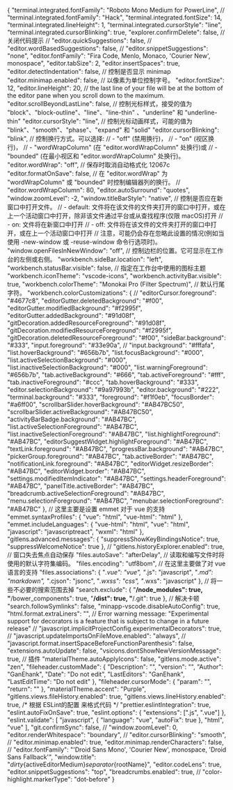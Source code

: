 ﻿{
  "terminal.integrated.fontFamily": "Roboto Mono Medium for PowerLine",
  // "terminal.integrated.fontFamily": "Hack",
  "terminal.integrated.fontSize": 14,
  "terminal.integrated.lineHeight": 1,
  "terminal.integrated.cursorStyle": "line",
  "terminal.integrated.cursorBlinking": true,
  "explorer.confirmDelete": false,
  // 关闭代码提示
  // "editor.quickSuggestions": false,
  // "editor.wordBasedSuggestions": false,
  // "editor.snippetSuggestions": "none",
  "editor.fontFamily": "Fira Code, Menlo, Monaco, 'Courier New', monospace",
  "editor.tabSize": 2,
  "editor.insertSpaces": true,
  "editor.detectIndentation": false,
  // 控制是否显示 minimap
  "editor.minimap.enabled": false,
  // 以像素为单位控制字号。
  "editor.fontSize": 12,
  "editor.lineHeight": 20,
  // the last line of your file will be at the bottom of the editor pane when you scroll down to the maximum.
  "editor.scrollBeyondLastLine": false,
  // 控制光标样式，接受的值为 "block"、"block-outline"、"line"、"line-thin" 、"underline" 和 "underline-thin"
  "editor.cursorStyle": "line",
  // 控制光标动画样式，可能的值为 "blink"、"smooth"、"phase"、"expand" 和 "solid"
  "editor.cursorBlinking": "blink",
  // 控制换行方式。可以选择:
  // - "off" (禁用换行)，
  // - "on" (视区换行)，
  // - "wordWrapColumn" (在 "editor.wordWrapColumn" 处换行)或
  // - "bounded" (在最小视区和 "editor.wordWrapColumn" 处换行)。
  "editor.wordWrap": "off",
  // 保存时取消自动格式化 12067c
  "editor.formatOnSave": false,
  // 在 "editor.wordWrap" 为 "wordWrapColumn" 或 "bounded" 时控制编辑器列的换行。
  // "editor.wordWrapColumn": 80,
  "editor.autoSurround": "quotes",
  "window.zoomLevel": -2,
  "window.titleBarStyle": "native",
  // 控制是否应在新窗口中打开文件。
  // - default: 文件将在该文件的文件夹打开的窗口中打开，或在上一个活动窗口中打开，除非该文件通过平台或从查找程序(仅限 macOS)打开
  // - on: 文件将在新窗口中打开
  // - off: 文件将在该文件的文件夹打开的窗口中打开，或在上一个活动窗口中打开
  // 注意，可能仍会存在忽略此设置的情况(例如当使用 -new-window 或 -reuse-window 命令行选项时)。
  "window.openFilesInNewWindow": "off",
  // 控制边栏的位置。它可显示在工作台的左侧或右侧。
  "workbench.sideBar.location": "left",
  "workbench.statusBar.visible": false,
  // 指定在工作台中使用的图标主题
  "workbench.iconTheme": "vscode-icons",
  "workbench.activityBar.visible": true,
  "workbench.colorTheme": "Monokai Pro (Filter Spectrum)",
  // 默认行尾字符。
  "workbench.colorCustomizations": {
    // "editorCursor.foreground": "#4677c8",
    "editorGutter.deletedBackground": "#f00",
    "editorGutter.modifiedBackground": "#f2995f",
    "editorGutter.addedBackground": "#91d08f",
    "gitDecoration.addedResourceForeground": "#91d08f",
    "gitDecoration.modifiedResourceForeground": "#f2995f",
    "gitDecoration.deletedResourceForeground": "#f00",
    "sideBar.background": "#333",
    "input.foreground": "#33e90a",
    // "input.background": "#fffafa",
    "list.hoverBackground": "#656b7b",
    "list.focusBackground": "#000",
    "list.activeSelectionBackground": "#000",
    "list.inactiveSelectionBackground": "#000",
    "list.warningForeground": "#656b7b",
    "tab.activeBackground": "#666",
    "tab.activeForeground": "#fff",
    "tab.inactiveForeground": "#ccc",
    "tab.hoverBackground": "#333",
    "editor.selectionBackground": "#9a97993b",
    "editor.background": "#222",
    "terminal.background": "#333",
    "foreground": "#f1f0eb",
    "focusBorder": "#a6ff00",
    "scrollbarSlider.hoverBackground": "#AB47BC50",
    "scrollbarSlider.activeBackground": "#AB47BC50",
    "activityBarBadge.background": "#AB47BC",
    "list.activeSelectionForeground": "#AB47BC",
    "list.inactiveSelectionForeground": "#AB47BC",
    "list.highlightForeground": "#AB47BC",
    "editorSuggestWidget.highlightForeground": "#AB47BC",
    "textLink.foreground": "#AB47BC",
    "progressBar.background": "#AB47BC",
    "pickerGroup.foreground": "#AB47BC",
    "tab.activeBorder": "#AB47BC",
    "notificationLink.foreground": "#AB47BC",
    "editorWidget.resizeBorder": "#AB47BC",
    "editorWidget.border": "#AB47BC",
    "settings.modifiedItemIndicator": "#AB47BC",
    "settings.headerForeground": "#AB47BC",
    "panelTitle.activeBorder": "#AB47BC",
    "breadcrumb.activeSelectionForeground": "#AB47BC",
    "menu.selectionForeground": "#AB47BC",
    "menubar.selectionForeground": "#AB47BC"
  },
  // 这里主要是设置 emmet 对于 vue 的支持
  "emmet.syntaxProfiles": {
    "vue": "html",
    "vue-html": "html"
  },
  "emmet.includeLanguages": {
    "vue-html": "html",
    "vue": "html",
    "javascript": "javascriptreact",
    "wxml": "html"
  },
  "gitlens.advanced.messages": {
    "suppressShowKeyBindingsNotice": true,
    "suppressWelcomeNotice": true
  },
  // "gitlens.historyExplorer.enabled": true,
  // 窗口失去焦点自动保存
  "files.autoSave": "afterDelay",
  // 读取和编写文件时将使用的默认字符集编码。
  "files.encoding": "utf8bom",
  // 在这里主要做了对 vue 语言的支持
  "files.associations": {
    "*.vue": "vue",
    "*.js": "javascript",
    "*.md": "markdown",
    "*.cjson": "jsonc",
    "*.wxss": "css",
    "*.wxs": "javascript"
  },
  // 将一些不必要的搜索范围去掉
  "search.exclude": {
    "**/node_modules": true,
    "**/bower_components": true,
    "**/dist": true,
    "**/.git": true
  },
  // 解决卡顿
  "search.followSymlinks": false,
  "minapp-vscode.disableAutoConfig": true,
  "html.format.extraLiners": "",
  // Error warning message: "Experimental support for decorators is a feature that is subject to change in a future release"
  // "javascript.implicitProjectConfig.experimentalDecorators": true,
  // "javascript.updateImportsOnFileMove.enabled": "always",
  // "javascript.format.insertSpaceBeforeFunctionParenthesis": false,
  "extensions.autoUpdate": false,
  "vsicons.dontShowNewVersionMessage": true,
  // 插件
  "materialTheme.autoApplyIcons": false,
  "gitlens.mode.active": "zen",
  "fileheader.customMade": {
    "Description": "",
    "version": "",
    "Author": "GanEhank",
    "Date": "Do not edit",
    "LastEditors": "GanEhank",
    "LastEditTime": "Do not edit"
  },
  "fileheader.cursorMode": {
    "param": "",
    "return": ""
  },
  "materialTheme.accent": "Purple",
  "gitlens.views.fileHistory.enabled": true,
  "gitlens.views.lineHistory.enabled": true,
  /* 根据 ESLint的配置 来格式代码 */
  "prettier.eslintIntegration": true,
  "eslint.autoFixOnSave": true,
  "eslint.options": {
    "extensions": [".js", ".vue"]
  },
  "eslint.validate": [
    "javascript",
    {
      "language": "vue",
      "autoFix": true
    },
    "html",
    "vue"
  ],
  "git.confirmSync": false,
  // "window.zoomLevel": 0,
  "editor.renderWhitespace": "boundary",
  // "editor.cursorBlinking": "smooth",
  // "editor.minimap.enabled": true,
  "editor.minimap.renderCharacters": false,
  // "editor.fontFamily": "'Droid Sans Mono', 'Courier New', monospace, 'Droid Sans Fallback'",
  "window.title": "${dirty}${activeEditorMedium}${separator}${rootName}",
  "editor.codeLens": true,
  "editor.snippetSuggestions": "top",
  "breadcrumbs.enabled": true,
  // "color-highlight.markerType": "dot-before"
}
